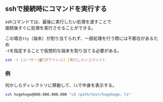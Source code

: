 ## sshで接続時にコマンドを実行する
sshコマンドでは、最後に実行したい処理を渡すことで  
接続後すぐに処理を実行させることができる。

この場合`tty`（端末）が割り当てられず、一部処理を行う際には不都合があるため  
`-t`を指定することで仮想的な端末を割り当てる必要がある。
```bash
ssh -t [ユーザー]@[IPアドレス] [実行したいコマンド]
```

### 例
何かしらディレクトリに移動して、`ls`で中身を表示する。
```bash
ssh hogehoge@000.000.000.000 "cd /path/test/hogehoge; ls"
```